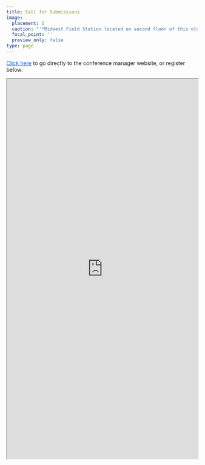 ```yaml
---
title: Call for Submissions
image:
  placement: 1
  caption: "'*Midwest Field Station located on second floor of this old Bank Building*'"
  focal_point: ''
  preview_only: false
type: page
---
```



[<font color = "#0066ff">Click here</font>](https://events.ruc.dk/imt-research-symposium-being-where/conference) to go directly to the conference manager website, or register below: 

 <iframe height=1000px width="100%" src="https://events.ruc.dk/imt-research-symposium-being-where/conference" title="conference manager"></iframe> 
